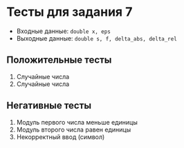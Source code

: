 # Тесты для задания 7

- Входные данные: `double x, eps`
- Выходные данные: `double s, f, delta_abs, delta_rel`

## Положительные тесты

1. Случайные числа
2. Случайные числа

## Негативные тесты

1. Модуль первого числа меньше единицы
2. Модуль второго числа равен единицы
3. Некорректный ввод (символ)
